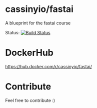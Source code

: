 # cassinyio/fastai
A blueprint for the fastai course

Status: [![Build Status](https://travis-ci.org/cassinyio/fastai.svg?branch=master)](https://travis-ci.org/cassinyio/fastai)

# DockerHub
https://hub.docker.com/r/cassinyio/fastai/

# Contribute
Feel free to contribute :)
